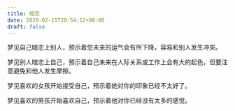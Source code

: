 ```yaml
---
title: 暗恋
date: 2020-02-15T20:54:12+08:00
draft: false
---
```


梦见自己暗恋上别人，预示着您未来的运气会有所下降，容易和别人发生冲突。


梦见别人暗恋上自己，预示着自己未来在人际关系或工作上会有大的起色，但要注意避免和他人发生摩擦。


梦见喜欢的女孩开始接受自己，预示着她对你的印象已经不太好了。


梦见喜欢的男孩开始喜欢自己，预示着他对你已经没有太多的感觉。
